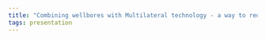 ```yaml
---
title: "Combining wellbores with Multilateral technology ‐ a way to reduce cost"
tags: presentation 
---
```

